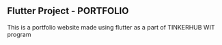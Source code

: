 ## Flutter Project - PORTFOLIO

This is a portfolio website made using flutter as a part of TINKERHUB WIT program

